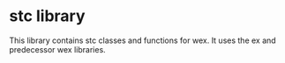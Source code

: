 # stc library

This library contains stc classes and functions for wex.
It uses the ex and predecessor wex libraries.
